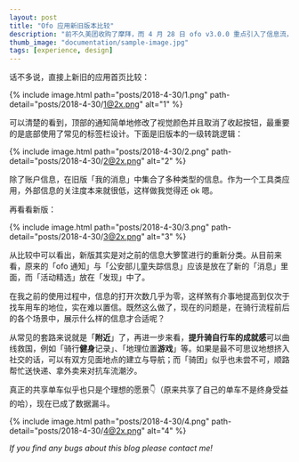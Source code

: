 ```yaml
---
layout: post
title: "Ofo 应用新旧版本比较"
description: "前不久美团收购了摩拜，而 4 月 28 日 ofo v3.0.0 重点引入了信息流，但是接入什么样的信息内容似乎还是一个亟待解决的问题。"
thumb_image: "documentation/sample-image.jpg"
tags: [experience, design]
---
```


话不多说，直接上新旧的应用首页比较：

{% include image.html path="posts/2018-4-30/1.png" path-detail="posts/2018-4-30/1@2x.png" alt="1" %}

可以清楚的看到，顶部的通知简单地修改了视觉颜色并且取消了收起按钮，最重要的是底部使用了常见的标签栏设计。下面是旧版本的一级转跳逻辑：

{% include image.html path="posts/2018-4-30/2.png" path-detail="posts/2018-4-30/2@2x.png" alt="2" %}

除了账户信息，在旧版「我的消息」中集合了多种类型的信息。作为一个工具类应用，外部信息的关注度本来就很低，这样做我觉得还 ok 嗯。

再看看新版：

{% include image.html path="posts/2018-4-30/3.png" path-detail="posts/2018-4-30/3@2x.png" alt="3" %}

从比较中可以看出，新版其实是对之前的信息大箩筐进行的重新分类。从目前来看，原来的「ofo 通知」与「公安部儿童失踪信息」应该是放在了新的「消息」里面，而「活动精选」放在「发现」中了。

在我之前的使用过程中，信息的打开次数几乎为零，这样煞有介事地提高到仅次于找车用车的地位，实在难以置信。既然这么做了，现在的问题是，在骑行流程前后的各个场景中，展示什么样的信息才合适呢？

从常见的套路来说就是「**附近**」了，再进一步来看，**提升骑自行车的成就感**可以曲线救国，例如「骑行**健身**记录」、「地理位置**游戏**」等。如果是最不可思议地想挤入社交的话，可以有双方见面地点的建立与导航；而「骑团」似乎也未尝不可，顺路帮忙送快递、拿外卖来对抗车流潮汐。

真正的共享单车似乎也只是个理想的愿景👇（原来共享了自己的单车不是终身受益的哈），现在已成了数据漏斗。

{% include image.html path="posts/2018-4-30/4.png" path-detail="posts/2018-4-30/4@2x.png" alt="4" %}

_If you find any bugs about this blog please contact me!_
